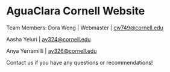 # AguaClara Cornell Website

Team Members:
Dora Weng | Webmaster | cw749@cornell.edu

Aasha Yeluri | ay324@cornell.edu

Anya Yerramilli | ay326@cornell.edu

Contact us if you have any questions or recommendations!
